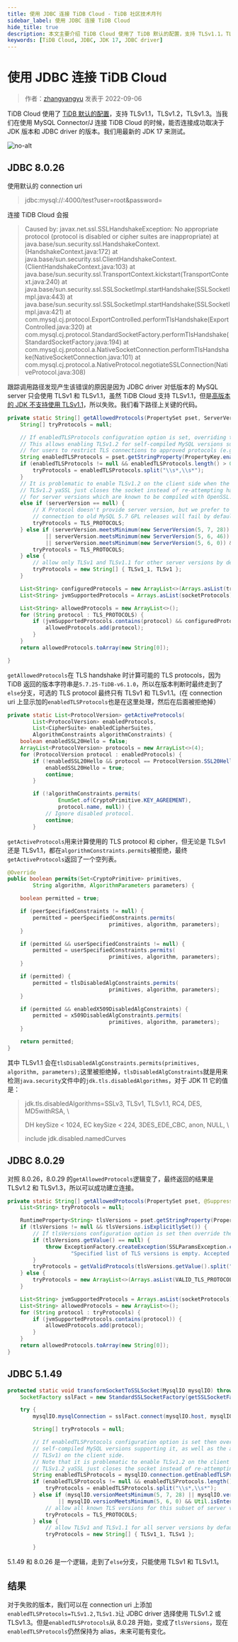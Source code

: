 ```yaml
---
title: 使用 JDBC 连接 TiDB Cloud - TiDB 社区技术月刊
sidebar_label: 使用 JDBC 连接 TiDB Cloud
hide_title: true
description: 本文主要介绍 TiDB Cloud 使用了 TiDB 默认的配置，支持 TLSv1.1，TLSv1.2，TLSv1.3。当我们在使用 MySQL Connector/J 连接 TiDB Cloud 的时候，能否连接成功取决于 JDK 版本和 JDBC driver 的版本。
keywords: [TiDB Cloud, JDBC, JDK 17, JDBC driver]
---
```


# 使用 JDBC 连接 TiDB Cloud

>作者：[zhangyangyu](https://tidb.net/u/zhangyangyu/answer) 发表于  2022-09-06

TiDB Cloud 使用了 [TiDB 默认的配置](https://docs.pingcap.com/tidb/dev/enable-tls-between-clients-and-servers#supported-tls-versions)，支持 TLSv1.1，TLSv1.2，TLSv1.3。当我们在使用 MySQL Connector/J 连接 TiDB Cloud 的时候，能否连接成功取决于 JDK 版本和 JDBC driver 的版本。我们用最新的 JDK 17 来测试。

![no-alt](https://tidb-blog.oss-cn-beijing.aliyuncs.com/media/1280X1280-1662392093313.png)﻿

## JDBC 8.0.26

使用默认的 connection uri

> jdbc:mysql://<host>:4000/test?user=root&password=<password>

连接 TiDB Cloud 会报

> Caused by: javax.net.ssl.SSLHandshakeException: No appropriate protocol (protocol is disabled or cipher suites are inappropriate)
> at java.base/sun.security.ssl.HandshakeContext.<init>(HandshakeContext.java:172)
> at java.base/sun.security.ssl.ClientHandshakeContext.<init>(ClientHandshakeContext.java:103)
> at java.base/sun.security.ssl.TransportContext.kickstart(TransportContext.java:240)
> at java.base/sun.security.ssl.SSLSocketImpl.startHandshake(SSLSocketImpl.java:443)
> at java.base/sun.security.ssl.SSLSocketImpl.startHandshake(SSLSocketImpl.java:421)
> at com.mysql.cj.protocol.ExportControlled.performTlsHandshake(ExportControlled.java:320)
> at com.mysql.cj.protocol.StandardSocketFactory.performTlsHandshake(StandardSocketFactory.java:194)
> at com.mysql.cj.protocol.a.NativeSocketConnection.performTlsHandshake(NativeSocketConnection.java:101)
> at com.mysql.cj.protocol.a.NativeProtocol.negotiateSSLConnection(NativeProtocol.java:308)

跟踪调用路径发现产生该错误的原因是因为 JDBC driver 对低版本的 MySQL server 只会使用 TLSv1 和 TLSv1.1，虽然 TiDB Cloud 支持 TLSv1.1，但是[高版本的 JDK 不支持使用 TLSv1.1](https://aws.amazon.com/cn/blogs/opensource/tls-1-0-1-1-changes-in-openjdk-and-amazon-corretto/)，所以失败。我们看下路径上关键的代码。

```java
private static String[] getAllowedProtocols(PropertySet pset, ServerVersion serverVersion, String[] socketProtocols) {
    String[] tryProtocols = null;

    // If enabledTLSProtocols configuration option is set, overriding the default TLS version restrictions.
    // This allows enabling TLSv1.2 for self-compiled MySQL versions supporting it, as well as the ability
    // for users to restrict TLS connections to approved protocols (e.g., prohibiting TLSv1) on the client side.
    String enabledTLSProtocols = pset.getStringProperty(PropertyKey.enabledTLSProtocols).getValue();
    if (enabledTLSProtocols != null && enabledTLSProtocols.length() > 0) {
        tryProtocols = enabledTLSProtocols.split("\\s*,\\s*");
    }
    // It is problematic to enable TLSv1.2 on the client side when the server is compiled with yaSSL. When client attempts to connect with
    // TLSv1.2 yaSSL just closes the socket instead of re-attempting handshake with lower TLS version. So here we allow all protocols only
    // for server versions which are known to be compiled with OpenSSL.
    else if (serverVersion == null) {
        // X Protocol doesn't provide server version, but we prefer to use most recent TLS version, though it also means that X Protocol
        // connection to old MySQL 5.7 GPL releases will fail by default, user must use enabledTLSProtocols=TLSv1.1 to connect them.
        tryProtocols = TLS_PROTOCOLS;
    } else if (serverVersion.meetsMinimum(new ServerVersion(5, 7, 28))
            || serverVersion.meetsMinimum(new ServerVersion(5, 6, 46)) && !serverVersion.meetsMinimum(new ServerVersion(5, 7, 0))
            || serverVersion.meetsMinimum(new ServerVersion(5, 6, 0)) && Util.isEnterpriseEdition(serverVersion.toString())) {
        tryProtocols = TLS_PROTOCOLS;
    } else {
        // allow only TLSv1 and TLSv1.1 for other server versions by default
        tryProtocols = new String[] { TLSv1_1, TLSv1 };
    }

    List<String> configuredProtocols = new ArrayList<>(Arrays.asList(tryProtocols));
    List<String> jvmSupportedProtocols = Arrays.asList(socketProtocols);

    List<String> allowedProtocols = new ArrayList<>();
    for (String protocol : TLS_PROTOCOLS) {
        if (jvmSupportedProtocols.contains(protocol) && configuredProtocols.contains(protocol)) {
            allowedProtocols.add(protocol);
        }
    }
    return allowedProtocols.toArray(new String[0]);

}
```

`getAllowedProtocols`在 TLS handshake 时计算可能的 TLS protocols，因为 TiDB 返回的版本字符串是`5.7.25-TiDB-v6.1.0`，所以在版本判断时最终走到了`else`分支，可选的 TLS protocol 最终只有 TLSv1 和 TLSv1.1。(在 connection uri 上显示加的`enabledTLSProtocols`也是在这里处理，然后在后面被拒绝掉）

```java
private static List<ProtocolVersion> getActiveProtocols(
        List<ProtocolVersion> enabledProtocols,
        List<CipherSuite> enabledCipherSuites,
        AlgorithmConstraints algorithmConstraints) {
    boolean enabledSSL20Hello = false;
    ArrayList<ProtocolVersion> protocols = new ArrayList<>(4);
    for (ProtocolVersion protocol : enabledProtocols) {
        if (!enabledSSL20Hello && protocol == ProtocolVersion.SSL20Hello) {
            enabledSSL20Hello = true;
            continue;
        }

        if (!algorithmConstraints.permits(
                EnumSet.of(CryptoPrimitive.KEY_AGREEMENT),
                protocol.name, null)) {
            // Ignore disabled protocol.
            continue;
        }
```

`getActiveProtocols`用来计算使用的 TLS protocol 和 cipher，但无论是 TLSv1 还是 TLSv1.1，都在`algorithmConstraints.permits`被拒绝，最终`getActiveProtocols`返回了一个空列表。

```java
@Override
public boolean permits(Set<CryptoPrimitive> primitives,
        String algorithm, AlgorithmParameters parameters) {

    boolean permitted = true;

    if (peerSpecifiedConstraints != null) {
        permitted = peerSpecifiedConstraints.permits(
                                primitives, algorithm, parameters);
    }

    if (permitted && userSpecifiedConstraints != null) {
        permitted = userSpecifiedConstraints.permits(
                                primitives, algorithm, parameters);
    }

    if (permitted) {
        permitted = tlsDisabledAlgConstraints.permits(
                                primitives, algorithm, parameters);
    }

    if (permitted && enabledX509DisabledAlgConstraints) {
        permitted = x509DisabledAlgConstraints.permits(
                                primitives, algorithm, parameters);
    }

    return permitted;
}
```

其中 TLSv1.1 会在`tlsDisabledAlgConstraints.permits(primitives, algorithm, parameters);`这里被拒绝掉，`tlsDisabledAlgConstraints`就是用来检测`java.security`文件中的`jdk.tls.disabledAlgorithms`，对于 JDK 11 它的值是：

> jdk.tls.disabledAlgorithms=SSLv3, TLSv1, TLSv1.1, RC4, DES, MD5withRSA, \
>
> DH keySize < 1024, EC keySize < 224, 3DES_EDE_CBC, anon, NULL, \
>
> include jdk.disabled.namedCurves

## JDBC 8.0.29

对照 8.0.26，8.0.29 的`getAllowedProtocols`逻辑变了，最终返回的结果是 TLSv1.2 和 TLSv1.3，所以可以成功建立连接。

```java
private static String[] getAllowedProtocols(PropertySet pset, @SuppressWarnings("unused") ServerVersion serverVersion, String[] socketProtocols) {
    List<String> tryProtocols = null;

    RuntimeProperty<String> tlsVersions = pset.getStringProperty(PropertyKey.tlsVersions);
    if (tlsVersions != null && tlsVersions.isExplicitlySet()) {
        // If tlsVersions configuration option is set then override the default TLS versions restriction.
        if (tlsVersions.getValue() == null) {
            throw ExceptionFactory.createException(SSLParamsException.class,
                    "Specified list of TLS versions is empty. Accepted values are TLSv1.2 and TLSv1.3.");
        }
        tryProtocols = getValidProtocols(tlsVersions.getValue().split("\\s*,\\s*"));
    } else {
        tryProtocols = new ArrayList<>(Arrays.asList(VALID_TLS_PROTOCOLS));
    }

    List<String> jvmSupportedProtocols = Arrays.asList(socketProtocols);
    List<String> allowedProtocols = new ArrayList<>();
    for (String protocol : tryProtocols) {
        if (jvmSupportedProtocols.contains(protocol)) {
            allowedProtocols.add(protocol);
        }
    }
    return allowedProtocols.toArray(new String[0]);
}
```

## JDBC 5.1.49

```java
protected static void transformSocketToSSLSocket(MysqlIO mysqlIO) throws SQLException {
    SocketFactory sslFact = new StandardSSLSocketFactory(getSSLSocketFactoryDefaultOrConfigured(mysqlIO), mysqlIO.socketFactory, mysqlIO.mysqlConnection);

    try {
        mysqlIO.mysqlConnection = sslFact.connect(mysqlIO.host, mysqlIO.port, null);

        String[] tryProtocols = null;

        // If enabledTLSProtocols configuration option is set then override the default TLS version restrictions. This allows enabling TLSv1.2 for
        // self-compiled MySQL versions supporting it, as well as the ability for users to restrict TLS connections to approved protocols (e.g., prohibiting
        // TLSv1) on the client side.
        // Note that it is problematic to enable TLSv1.2 on the client side when the server is compiled with yaSSL. When client attempts to connect with
        // TLSv1.2 yaSSL just closes the socket instead of re-attempting handshake with lower TLS version.
        String enabledTLSProtocols = mysqlIO.connection.getEnabledTLSProtocols();
        if (enabledTLSProtocols != null && enabledTLSProtocols.length() > 0) {
            tryProtocols = enabledTLSProtocols.split("\\s*,\\s*");
        } else if (mysqlIO.versionMeetsMinimum(5, 7, 28) || mysqlIO.versionMeetsMinimum(5, 6, 46) && !mysqlIO.versionMeetsMinimum(5, 7, 0)
                || mysqlIO.versionMeetsMinimum(5, 6, 0) && Util.isEnterpriseEdition(mysqlIO.getServerVersion())) {
            // allow all known TLS versions for this subset of server versions by default
            tryProtocols = TLS_PROTOCOLS;
        } else {
            // allow TLSv1 and TLSv1.1 for all server versions by default
            tryProtocols = new String[] { TLSv1_1, TLSv1 };

        }
```

5.1.49 和 8.0.26 是一个逻辑，走到了`else`分支，只能使用 TLSv1 和 TLSv1.1。

## 结果

对于失败的版本，我们可以在 connection uri 上添加`enabledTLSProtocols=TLSv1.2,TLSv1.3`让 JDBC driver 选择使用 TLSv1.2 或 TLSv1.3。但是`enabledTLSProtocols`从 8.0.28 开始，变成了`tlsVersions`，现在`enabledTLSProtocols`仍然保持为 alias，未来可能有变化。
